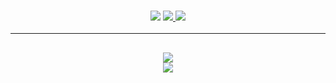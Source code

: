 <h3 align="center">
  <img src="https://img.shields.io/github/followers/Mussued?label=Followers&style=for-the-badge&color=blue">
  <a href="https://discord.gg/a34bupJvwt/" alt="Discord">
      <img src="https://img.shields.io/discord/1074598387611090964?label=discord&style=for-the-badge&color=blue"/>
  </a>
  <a href="https://iswd.top" alt="Website">
      <img src="https://img.shields.io/website?down_color=red&down_message=Offline&style=for-the-badge&up_color=blue&up_message=Online&url=https%3A%2F%2Fiswd.top"/>
  </a>
</h3>

<hr>

<h2 align="center">
  <a href="https://github.com/Mussued">
    <img align="center" src="https://github-readme-stats.vercel.app/api/?username=Mussued&show_icons=true&theme=onedark">
  </a>
  <br>
  <a href="https://github.com/Mussued">
    <img align="center" src="https://github-readme-stats.vercel.app/api/top-langs/?username=Mussued&layout=compact&theme=onedark">
  </a>
</h2>
